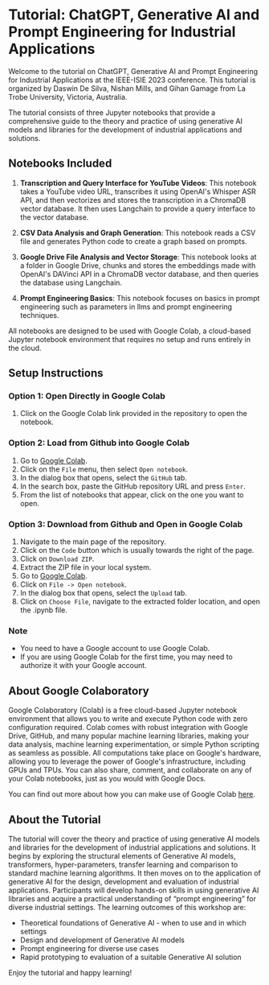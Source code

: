 # Tutorial: ChatGPT, Generative AI and Prompt Engineering for Industrial Applications

Welcome to the tutorial on ChatGPT, Generative AI and Prompt Engineering for Industrial Applications at the IEEE-ISIE 2023 conference. This tutorial is organized by Daswin De Silva, Nishan Mills, and Gihan Gamage from La Trobe University, Victoria, Australia.

The tutorial consists of three Jupyter notebooks that provide a comprehensive guide to the theory and practice of using generative AI models and libraries for the development of industrial applications and solutions. 

## Notebooks Included

1. **Transcription and Query Interface for YouTube Videos**: This notebook takes a YouTube video URL, transcribes it using OpenAI's Whisper ASR API, and then vectorizes and stores the transcription in a ChromaDB vector database. It then uses Langchain to provide a query interface to the vector database.

2. **CSV Data Analysis and Graph Generation**: This notebook reads a CSV file and generates Python code to create a graph based on prompts.

3. **Google Drive File Analysis and Vector Storage**: This notebook looks at a folder in Google Drive, chunks and stores the embeddings made with OpenAI's DAVinci API in a ChromaDB vector database, and then queries the database using Langchain.

4.  **Prompt Engineering Basics**: This notebook focuses on basics in prompt engineering such as parameters in llms and prompt engineering techniques. 

All notebooks are designed to be used with Google Colab, a cloud-based Jupyter notebook environment that requires no setup and runs entirely in the cloud.

## Setup Instructions

### Option 1: Open Directly in Google Colab

1. Click on the Google Colab link provided in the repository to open the notebook.

### Option 2: Load from Github into Google Colab

1. Go to [Google Colab](https://colab.research.google.com/).
2. Click on the `File` menu, then select `Open notebook`.
3. In the dialog box that opens, select the `GitHub` tab.
4. In the search box, paste the GitHub repository URL and press `Enter`.
5. From the list of notebooks that appear, click on the one you want to open.

### Option 3: Download from Github and Open in Google Colab

1. Navigate to the main page of the repository.
2. Click on the `Code` button which is usually towards the right of the page.
3. Click on `Download ZIP`.
4. Extract the ZIP file in your local system.
5. Go to [Google Colab](https://colab.research.google.com/).
6. Click on `File -> Open notebook`.
7. In the dialog box that opens, select the `Upload` tab.
8. Click on `Choose File`, navigate to the extracted folder location, and open the .ipynb file.

### Note

- You need to have a Google account to use Google Colab.
- If you are using Google Colab for the first time, you may need to authorize it with your Google account.

## About Google Colaboratory

Google Colaboratory (Colab) is a free cloud-based Jupyter notebook environment that allows you to write and execute Python code with zero configuration required. Colab comes with robust integration with Google Drive, GitHub, and many popular machine learning libraries, making your data analysis, machine learning experimentation, or simple Python scripting as seamless as possible. All computations take place on Google's hardware, allowing you to leverage the power of Google's infrastructure, including GPUs and TPUs. You can also share, comment, and collaborate on any of your Colab notebooks, just as you would with Google Docs.

You can find out more about how you can make use of Google Colab [here](https://colab.research.google.com/).

## About the Tutorial

The tutorial will cover the theory and practice of using generative AI models and libraries for the development of industrial applications and solutions. It begins by exploring the structural elements of Generative AI models, transformers, hyper-parameters, transfer learning and comparison to standard machine learning algorithms. It then moves on to the application of generative AI for the design, development and evaluation of industrial applications. Participants will develop hands-on skills in using generative AI libraries and acquire a practical understanding of “prompt engineering” for diverse industrial settings. The learning outcomes of this workshop are:

- Theoretical foundations of Generative AI - when to use and in which settings
- Design and development of Generative AI models
- Prompt engineering for diverse use cases
- Rapid prototyping to evaluation of a suitable Generative AI solution

Enjoy the tutorial and happy learning!
